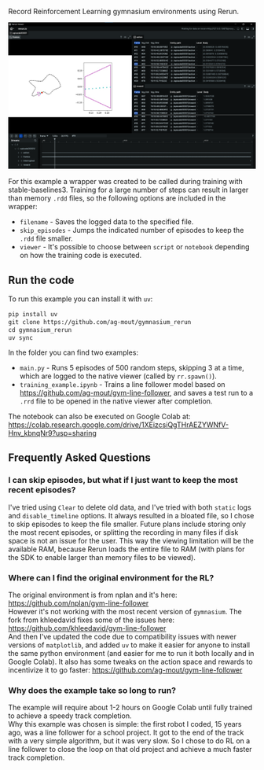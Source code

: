 Record Reinforcement Learning gymnasium environments using Rerun.

![alt text](image.png)

For this example a wrapper was created to be called during training with stable-baselines3. Training for a large number of steps can result in larger than memory `.rdd` files, so the following options are included in the wrapper:
- `filename` - Saves the logged data to the specified file.
- `skip_episodes` - Jumps the indicated number of episodes to keep the `.rdd` file smaller.
- `viewer` - It's possible to choose between `script` or `notebook` depending on how the training code is executed.

## Run the code
To run this example you can install it with `uv`:
```shell
pip install uv
git clone https://github.com/ag-mout/gymnasium_rerun
cd gymnasium_rerun
uv sync
```
In the folder you can find two examples:
- `main.py` - Runs 5 episodes of 500 random steps, skipping 3 at a time, which are logged to the native viewer (called by `rr.spawn()`).
- `training_example.ipynb` - Trains a line follower model based on <https://github.com/ag-mout/gym-line-follower>, and saves a test run to a `.rrd` file to be opened in the native viewer after completion.

The notebook can also be executed on Google Colab at: https://colab.research.google.com/drive/1XEizcsiQgTHrAEZYWNfV-Hnv_kbnqNr9?usp=sharing

## Frequently Asked Questions

### I can skip episodes, but what if I just want to keep the most recent episodes?
I've tried using `Clear` to delete old data, and I've tried with both `static` logs and `disable_timeline` options. It always resulted in a bloated file, so I chose to skip episodes to keep the file smaller. Future plans include storing only the most recent episodes, or splitting the recording in many files if disk space is not an issue for the user. This way the viewing limitation will be the available RAM, because Rerun loads the entire file to RAM (with plans for the SDK to enable larger than memory files to be viewed).

### Where can I find the original environment for the RL?
The original environment is from nplan and it's here: https://github.com/nplan/gym-line-follower  
However it's not working with the most recent version of `gymnasium`. The fork from khleedavid fixes some of the issues here: https://github.com/khleedavid/gym-line-follower  
And then I've updated the code due to compatibility issues with newer versions of `matplotlib`, and added `uv` to make it easier for anyone to install the same python environment (and easier for me to run it both locally and in Google Colab). It also has some tweaks on the action space and rewards to incentivize it to go faster: https://github.com/ag-mout/gym-line-follower

### Why does the example take so long to run?
The example will require about 1-2 hours on Google Colab until fully trained to achieve a speedy track completion.  
Why this example was chosen is simple: the first robot I coded, 15 years ago, was a line follower for a school project. It got to the end of the track with a very simple algorithm, but it was very slow. So I chose to do RL on a line follower to close the loop on that old project and achieve a much faster track completion.
